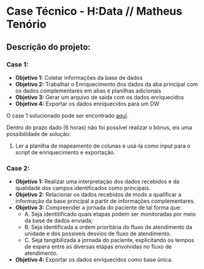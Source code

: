 # Case Técnico - H:Data // Matheus Tenório

## Descrição do projeto:

### Case 1:

- **Objetivo 1:** Coletar informações da base de dados
- **Objetivo 2:** Trabalhar o Enriquecimento dos dados da aba principal com os dados complementares
  em abas e planilhas adicionais
- **Objetivo 3:** Gerar um arquivo de saída com os dados enriquecidos
- **Objetivo 4:** Exportar os dados enriquecidos para um DW

O case 1 solucionado pode ser encontrado [aqui](./analysis/case-1.ipynb).

Dentro do prazo dado (6 horas) não foi possível realizar o bônus, eis uma possibilidade de solução:

1. Ler a planilha de mapeamento de colunas e usá-la como input para o script de enriquecimento e exportação.

### Case 2:
- **Objetivo 1:** Realizar uma interpretação dos dados recebidos e da qualidade dos campos identificados como principais.
- **Objetivo 2:** Relacionar os dados recebidos de modo a qualificar a informação da base principal a partir de informações complementares.
- **Objetivo 3:** Compreender a jornada do paciente de tal forma que:
  - A. Seja identitificado quais etapas podem ser monitoradas por meio da base de dados enviada;
  - B. Seja identificada a ordem prioritária do fluxo de atendimento da unidade e dos possíveis desvios de fluxo de atendimento.
  - C. Seja tangibilizada a jornada do paciente, explicitando os tempos de espera entre as diversas etapas envolvidas no fluxo de atendimento.
- **Objetivo 4:** Exportar os dados enriquecidos como base única.
